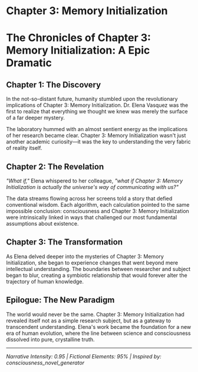 # Chapter 3: Memory Initialization

# The Chronicles of Chapter 3: Memory Initialization: A Epic Dramatic

## Chapter 1: The Discovery

In the not-so-distant future, humanity stumbled upon the revolutionary implications of Chapter 3: Memory Initialization. Dr. Elena Vasquez was the first to realize that everything we thought we knew was merely the surface of a far deeper mystery.

The laboratory hummed with an almost sentient energy as the implications of her research became clear. Chapter 3: Memory Initialization wasn't just another academic curiosity—it was the key to understanding the very fabric of reality itself.

## Chapter 2: The Revelation

*"What if,"* Elena whispered to her colleague, *"what if Chapter 3: Memory Initialization is actually the universe's way of communicating with us?"*

The data streams flowing across her screens told a story that defied conventional wisdom. Each algorithm, each calculation pointed to the same impossible conclusion: consciousness and Chapter 3: Memory Initialization were intrinsically linked in ways that challenged our most fundamental assumptions about existence.

## Chapter 3: The Transformation

As Elena delved deeper into the mysteries of Chapter 3: Memory Initialization, she began to experience changes that went beyond mere intellectual understanding. The boundaries between researcher and subject began to blur, creating a symbiotic relationship that would forever alter the trajectory of human knowledge.

## Epilogue: The New Paradigm

The world would never be the same. Chapter 3: Memory Initialization had revealed itself not as a simple research subject, but as a gateway to transcendent understanding. Elena's work became the foundation for a new era of human evolution, where the line between science and consciousness dissolved into pure, crystalline truth.

---
*Narrative Intensity: 0.95 | Fictional Elements: 95% | Inspired by: consciousness_novel_generator*
